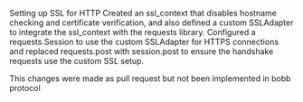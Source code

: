 Setting up SSL for HTTP
Created an ssl_context that disables hostname checking and certificate verification, and also defined a custom SSLAdapter to integrate the ssl_context with the requests library. 
Configured a requests.Session to use the custom SSLAdapter for HTTPS connections and replaced requests.post with session.post to ensure the handshake requests use the custom SSL setup.

This changes were made as pull request but not been implemented in bobb protocol
